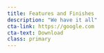 ```yaml
---
title: Features and Finishes
description: "We have it all"
cta-link: https://google.com
cta-text: Download
class: primary
---
```

